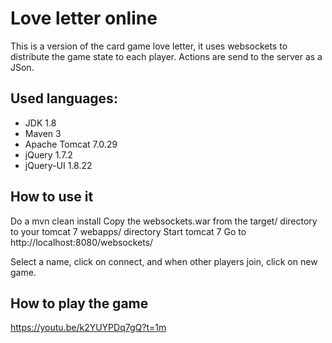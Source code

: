 # Love letter online
This is a version of the card game love letter, it uses websockets to distribute the game state to each player.
Actions are send to the server as a JSon. 


## Used languages: ##

* JDK 1.8
* Maven 3
* Apache Tomcat 7.0.29
* jQuery 1.7.2
* jQuery-UI 1.8.22

## How to use it ##

Do a mvn clean install
Copy the websockets.war from the target/ directory to your tomcat 7 webapps/ directory
Start tomcat 7
Go to http://localhost:8080/websockets/

Select a name, click on connect, and when other players join, click on new game.

## How to play the game ##
https://youtu.be/k2YUYPDq7gQ?t=1m